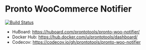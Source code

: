 # Pronto WooCommerce Notifier

[![Build Status](https://travis-ci.org/prontotools/pronto-woo-notifier.svg?branch=develop)](https://travis-ci.org/prontotools/pronto-woo-notifier)

* HuBoard: https://huboard.com/prontotools/pronto-woo-notifier/
* Docker Hub: https://hub.docker.com/u/prontotools/dashboard/
* Codecov: https://codecov.io/gh/prontotools/pronto-woo-notifier
